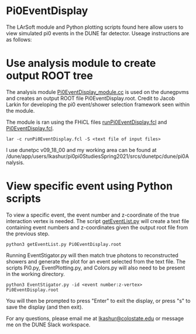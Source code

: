 # Pi0EventDisplay
The LArSoft module and Python plotting scripts found here allow users to view simulated pi0 events in the DUNE far detector.  Useage instructions are as follows:

# Use analysis module to create output ROOT tree
The analysis module [Pi0EventDisplay_module.cc](https://github.com/lkashur/Pi0EventDisplay/blob/main/Pi0EventDisplay_module.cc) is used on the dunegpvms and creates an output ROOT file Pi0EventDisplay.root.  Credit to Jacob Larkin for developing the pi0 event/shower selection framework seen within the module.

The module is ran using the FHiCL files [runPi0EventDisplay.fcl](https://github.com/lkashur/Pi0EventDisplay/blob/main/runPi0EventDisplay.fcl) and [Pi0EventDisplay.fcl](https://github.com/lkashur/Pi0EventDisplay/blob/main/Pi0EventDisplay.fcl).

```
lar -c runPi0EventDisplay.fcl -S <text file of input files>
```

I use dunetpc v09_18_00 and my working area can be found at /dune/app/users/lkashur/pi0pi0StudiesSpring2021/srcs/dunetpc/dune/pi0Analysis.


# View specific event using Python scripts
To view a specific event, the event number and z-coordinate of the true interaction vertex is needed.  The script [getEventList.py](https://github.com/lkashur/Pi0EventDisplay/blob/main/getEventList.py) will create a text file containing event numbers and z-coordinates given the output root file from the previous step.

```
python3 getEventList.py Pi0EventDisplay.root
```

Running EventStigator.py will then match true photons to reconstructed showers and generate the plot for an event selected from the text file.  The scripts Pi0.py, EventPlotting.py, and Colors.py will also need to be present in the working directory.

```
python3 EventStigator.py -id <event number:z-vertex> Pi0EventDisplay.root
```

You will then be prompted to press "Enter" to exit the display, or press "s" to save the display (and then exit).


For any questions, please email me at lkashur@colostate.edu or message me on the DUNE Slack workspace.
